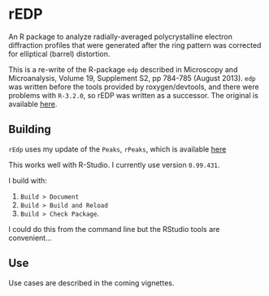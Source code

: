 # rEDP
An R package to analyze radially-averaged polycrystalline electron diffraction profiles that were generated after the ring pattern was corrected for elliptical (barrel) distortion.

This is a re-write of the R-package `edp` described in Microscopy and Microanalysis, Volume 19, Supplement S2, pp 784-785 (August 2013). `edp` was written before the tools provided by roxygen/devtools, and there were problems with `R-3.2.0`, so rEDP was written as a successor.
The original is available [here](https://github.com/jrminter/edp).

## Building

`rEdp` uses my update of the `Peaks`, `rPeaks`, which is available [here](https://github.com/jrminter/rPeaks)

This works well with R-Studio. I currently use version `0.99.431`.

I build with:

1. ``Build > Document``
2. ``Build > Build and Reload``
3. ``Build > Check Package``.

I could do this from the command line but the RStudio tools are convenient...

## Use

Use cases are described in the coming vignettes.

